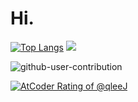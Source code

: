 
# Hi.

[![Top Langs](https://github-readme-stats.vercel.app/api/top-langs/?username=A-Ishibashi-2001&theme=tokyonight)](https://github.com/anuraghazra/github-readme-stats)
![](http://github-profile-summary-cards.vercel.app/api/cards/productive-time?username=A-Ishibashi-2001&theme=dracula&utcOffset=8)


![github-user-contribution](https://user-images.githubusercontent.com/89733374/214990671-c8bbab96-fe29-4cf2-b3f9-815c6bb5a21f.svg)

[![AtCoder Rating of @qleeJ](https://atrating.baoshuo.dev/rating?username=qleeJ&style=flat)](https://atcoder.jp/users/qleeJ)
